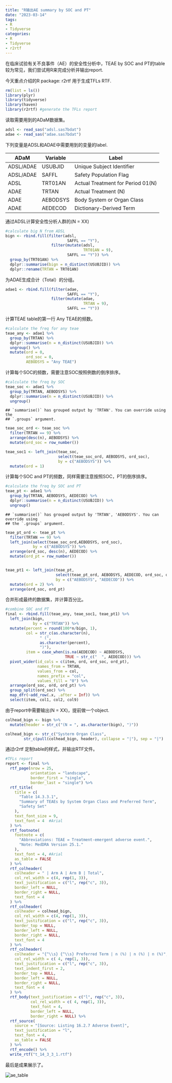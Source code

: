```yaml
---
title: "R输出AE summary by SOC and PT"
date: "2023-03-14"
tags:
- R
- Tidyverse
categories:
- R
- Tidyverse
- r2rtf
---
```




在临床试验有关不良事件（AE）的安全性分析中，TEAE by SOC and PT的table较为常见，我们尝试用R来完成分析并输出report.

今天重点介绍的R package: r2rtf 用于生成TFLs RTF.


```{.r .numberLines}
rm(list = ls())
library(plyr)
library(tidyverse)
library(haven)
library(r2rtf) #generate the TFLs report
```

读取需要用到的ADaM数据集。


```{.r .numberLines}
adsl <- read_sas("adsl.sas7bdat")
adae <- read_sas("adae.sas7bdat")
```

下列变量是ADSL和ADAE中需要用到的变量的label.

|ADaM|Variable|Label|
|--|--|--|
|ADSL/ADAE|USUBJID|Unique Subject Identifier|
|ADSL/ADAE|SAFFL|Safety Population Flag|
|ADSL|TRT01AN|Actual Treatment for Period 01(N)|
|ADAE|TRTAN|Actual Treatment (N)|
|ADAE|AEBODSYS|Body System or Organ Class|
|ADAE|AEDECOD|Dictionary-Derived Term|

通过ADSL计算安全性分析人群的(N = XX)


```{.r .numberLines}
#calculate big N from ADSL
bign <- rbind.fill(filter(adsl,
                           SAFFL == "Y"),
                    filter(mutate(adsl,
                                  TRT01AN = 9),
                           SAFFL == "Y")) %>% 
  group_by(TRT01AN) %>% 
  dplyr::summarise(bign = n_distinct(USUBJID)) %>% 
  dplyr::rename(TRTAN = TRT01AN)
```

为ADAE生成合计（Total）的分组。


```{.r .numberLines}
adae1 <- rbind.fill(filter(adae,
                           SAFFL == "Y"), 
                    filter(mutate(adae,
                                  TRTAN = 9),
                           SAFFL == "Y"))
```

计算TEAE table的第一行 Any TEAE的频数。


```{.r .numberLines}
#calculate the freq for any teae
teae_any <- adae1 %>% 
  group_by(TRTAN) %>% 
  dplyr::summarise(n = n_distinct(USUBJID)) %>% 
  ungroup() %>% 
  mutate(ord = 0,
         ord_soc = 0,
         AEBODSYS = "Any TEAE")
```

计算每个SOC的频数，需要注意SOC按照例数的倒序排序。


```{.r .numberLines}
#calculate the freq by SOC 
teae_soc <- adae1 %>% 
  group_by(TRTAN, AEBODSYS) %>% 
  dplyr::summarise(n = n_distinct(USUBJID)) %>% 
  ungroup()
```

```
## `summarise()` has grouped output by 'TRTAN'. You can override using the
## `.groups` argument.
```

```{.r .numberLines}
teae_soc_ord <- teae_soc %>% 
  filter(TRTAN == 9) %>% 
  arrange(desc(n), AEBODSYS) %>% 
  mutate(ord_soc = row_number())

teae_soc1 <- left_join(teae_soc, 
                       select(teae_soc_ord, AEBODSYS, ord_soc),
                       by = c("AEBODSYS")) %>% 
  mutate(ord = 1)
```

计算每个SOC and PT的频数，同样需要注意按照SOC，PT的倒序排序。


```{.r .numberLines}
#calculate the freq by SOC and PT 
teae_pt <- adae1 %>% 
  group_by(TRTAN, AEBODSYS, AEDECOD) %>% 
  dplyr::summarise(n = n_distinct(USUBJID)) %>% 
  ungroup()
```

```
## `summarise()` has grouped output by 'TRTAN', 'AEBODSYS'. You can override using
## the `.groups` argument.
```

```{.r .numberLines}
teae_pt_ord <- teae_pt %>% 
  filter(TRTAN == 9) %>% 
  left_join(select(teae_soc_ord,AEBODSYS, ord_soc),
            by = c("AEBODSYS")) %>% 
  arrange(ord_soc, desc(n), AEDECOD) %>% 
  mutate(ord_pt = row_number())


teae_pt1 <- left_join(teae_pt,
                      select(teae_pt_ord, AEBODSYS, AEDECOD, ord_soc, ord_pt),
                      by = c("AEBODSYS", "AEDECOD")) %>% 
  mutate(ord = 2) %>% 
  arrange(ord_soc, ord_pt)
```

合并形成最终的数据集，并计算百分比。


```{.r .numberLines}
#combine SOC and PT
final <- rbind.fill(teae_any, teae_soc1, teae_pt1) %>% 
  left_join(bign,
            by = c("TRTAN")) %>% 
  mutate(percent = round(100*n/bign, 1),
         col = str_c(as.character(n),
               " (",
               as.character(percent),
               ")"),
         item = case_when(is.na(AEDECOD) ~ AEBODSYS,
                          TRUE ~ str_c("  ", AEDECOD))) %>% 
  pivot_wider(id_cols = c(item, ord, ord_soc, ord_pt),
              names_from = TRTAN,
              values_from = col,
              names_prefix = "col",
              values_fill = "0") %>% 
  arrange(ord_soc, ord, ord_pt) %>% 
  group_split(ord_soc) %>% 
  map_dfr(~add_row(.x, .after = Inf)) %>% 
  select(item, col1, col2, col9)
```

由于report中需要输出(N = XX)，提前做一个object.


```{.r .numberLines}
colhead_bign <- bign %>% 
  mutate(header = str_c("(N = ", as.character(bign), ")"))

colhead_bign <- str_c("Systerm Organ Class",
        str_c(pull(colhead_bign, header), collapse = "|"), sep = "|")
```

通过r2rtf 定制table的样式，并输出RTF文件。


```{.r .numberLines}
#TFLs report
report <- final %>% 
  rtf_page(nrow = 25,
           orientation = "landscape",
           border_first = "single",
           border_last = "single") %>% 
  rtf_title(
    title = c(
      "Table 14.3.3.1",
      "Summary of TEAEs by System Organ Class and Preferred Term",
      "Safety Set"
    ),
    text_font_size = 9,
    text_font = 4  #Arial
  ) %>% 
  rtf_footnote(
    footnote = c(
      "Abbreviations: TEAE = Treatment-emergent adverse event.",
      "Note: MedDRA Version 25.1."
    ),
    text_font = 4, #Arial
    as_table = FALSE
  ) %>% 
  rtf_colheader(
    colheader = " | Arm A | Arm B | Total",
    col_rel_width = c(4, rep(1, 3)),
    text_justification = c("l", rep("c", 3)),
    border_left = NULL,
    border_right = NULL,
    text_font = 4
  ) %>% 
  rtf_colheader(
    colheader = colhead_bign,
    col_rel_width = c(4, rep(1, 3)),
    text_justification = c("l", rep("c", 3)),
    border_top = NULL,
    border_left = NULL,
    border_right = NULL,
    text_font = 4
  ) %>% 
  rtf_colheader(
    colheader = "{^\\s} {^\\s} Preferred Term | n (%) | n (%) | n (%)",
    col_rel_width = c( 4, rep(1, 3)),
    text_justification = c("l", rep("c", 3)),
    text_indent_first = 2,
    border_top = NULL,
    border_left = NULL,
    border_right = NULL,
    text_font = 4
  ) %>% 
  rtf_body(text_justification = c("l", rep("c", 3)),
           col_rel_width = c( 4, rep(1, 3)),
           text_font = 4,
           border_left = NULL,
           border_right = NULL) %>%
  rtf_source(
    source = "[Source: Listing 16.2.7 Adverse Event]",
    text_justification = "l",
    text_font = 4,
    as_table = FALSE
  ) %>% 
  rtf_encode() %>% 
  write_rtf("t_14_3_3_1.rtf")
```

最后是成果展示了。

![ae_table](ae_table.jpg)

